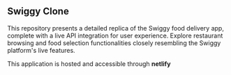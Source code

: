 ## Swiggy Clone

This repository presents a detailed replica of the Swiggy food delivery app, complete with a live API integration for user experience. Explore restaurant browsing and food selection functionalities closely resembling the Swiggy platform's live features.

This application is hosted and accessible through **netlify**
